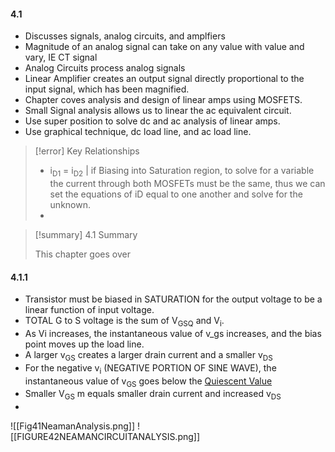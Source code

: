 #### 4.1
- Discusses signals, analog circuits, and amplfiers
- Magnitude of an analog signal can take on any value with value and vary, IE CT signal
- Analog Circuits process analog signals 
- Linear Amplifier creates an output signal directly proportional to the input signal, which has been magnified.
- Chapter coves analysis and design of linear amps using MOSFETS.
- Small Signal analysis allows us to linear the ac equivalent circuit.
- Use super position to solve dc and ac analysis of linear amps.
- Use graphical technique, dc load line, and ac load line.
>[!error] Key Relationships
>
>- i<sub>D1</sub> = i<sub>D2</sub> | if Biasing into Saturation region, to solve for a variable the current through both MOSFETs must be the same, thus we can set the equations of iD equal to one another and solve for the unknown.
>- 


>[!summary] 4.1 Summary
>
>This chapter goes over 


#### 4.1.1

- Transistor must be biased in SATURATION for the output voltage to be a linear function of input voltage.
- TOTAL G to S voltage is the sum of V<sub>GSQ</sub> and V<sub>i</sub>. 
- As Vi increases, the instantaneous value of v_gs increases, and the bias point moves up the load line.
- A larger v<sub>GS</sub> creates a larger drain current and a smaller v<sub>DS</sub>
- For the negative v<sub>i</sub> (NEGATIVE PORTION OF SINE WAVE), the instantaneous value of v<sub>GS</sub> goes below the [Quiescent Value](Quiescent.md)
- Smaller V<sub>GS</sub> m equals smaller drain current and increased v<sub>DS</sub>
- 

![[Fig41NeamanAnalysis.png]]
![[FIGURE42NEAMANCIRCUITANALYSIS.png]]